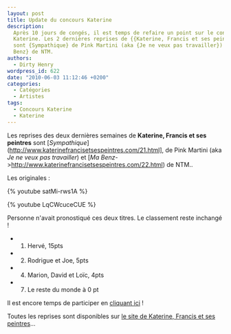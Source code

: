 ```yaml
---
layout: post
title: Update du concours Katerine
description:
  Après 10 jours de congés, il est temps de refaire un point sur le concours
  Katerine. Les 2 dernières reprises de {{Katerine, Francis et ses peintres}}
  sont {Sympathique} de Pink Martini (aka {Je ne veux pas travailler}) et {Ma
  Benz} de NTM.
authors:
  - Dirty Henry
wordpress_id: 622
date: "2010-06-03 11:12:46 +0200"
categories:
  - Catégories
  - Artistes
tags:
  - Concours Katerine
  - Katerine
---
```


Les reprises des deux dernières semaines de **Katerine, Francis et ses
peintres** sont
[*Sympathique*](http://www.katerinefrancisetsespeintres.com/21.html], de Pink
Martini (aka _Je ne veux pas travailler_) et [_Ma
Benz_->http://www.katerinefrancisetsespeintres.com/22.html) de NTM..

Les originales :

<p>
{% youtube satMi-rws1A %}
</p>

<p>
{% youtube LqCWcuceCUE %}
</p>

Personne n'avait pronostiqué ces deux titres. Le classement reste inchangé !

- 1. Hervé, 15pts
- 2. Rodrigue et Joe, 5pts
- 4. Marion, David et Loïc, 4pts
- 7. Le reste du monde à 0 pt

Il est encore temps de participer en [cliquant ici](569) !

Toutes les reprises sont disponibles sur
[le site de Katerine, Francis et ses peintres](http://www.katerinefrancisetsespeintres.com/)…
